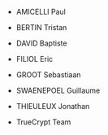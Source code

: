 * AMICELLI Paul
* BERTIN Tristan
* DAVID Baptiste
* FILIOL Eric
* GROOT Sebastiaan
* SWAENEPOEL Guillaume
* THIEULEUX Jonathan
 
* TrueCrypt Team
